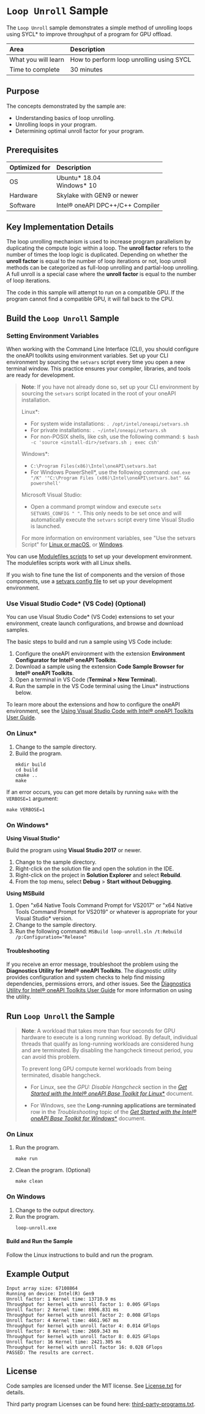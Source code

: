 ﻿# `Loop Unroll` Sample

The `Loop Unroll` sample demonstrates a simple method of unrolling loops using SYCL* to improve throughput of a program for GPU offload.

| Area                  | Description
|:---                   |:---
| What you will learn   | How to perform loop unrolling using SYCL
| Time to complete      | 30 minutes

## Purpose

The concepts demonstrated by the sample are:

- Understanding basics of loop unrolling.
- Unrolling loops in your program.
- Determining optimal unroll factor for your program.

## Prerequisites

| Optimized for       | Description
|:---                 |:---
| OS	                 | Ubuntu* 18.04 <br> Windows* 10
| Hardware	           | Skylake with GEN9 or newer
| Software	           | Intel® oneAPI DPC++/C++ Compiler

## Key Implementation Details

The loop unrolling mechanism is used to increase program parallelism by duplicating the compute logic within a loop. The **unroll factor** refers to the number of times the loop logic is duplicated. Depending on whether the **unroll factor** is equal to the number of loop iterations or not, loop unroll methods can be categorized as full-loop unrolling and partial-loop unrolling. A full unroll is a special case where the **unroll factor** is equal to the number of loop iterations.

The code in this sample will attempt to run on a compatible GPU. If the program cannot find a compatible GPU, it will fall back to the CPU.

## Build the `Loop Unroll` Sample

### Setting Environment Variables
When working with the Command Line Interface (CLI), you should configure the oneAPI toolkits using environment variables. Set up your CLI environment by sourcing the `setvars` script every time you open a new terminal window. This practice ensures your compiler, libraries, and tools are ready for development.

> **Note**: If you have not already done so, set up your CLI environment by sourcing the `setvars` script located in the root of your oneAPI installation.
>
> Linux*:
> - For system wide installations: `. /opt/intel/oneapi/setvars.sh`
> - For private installations: `. ~/intel/oneapi/setvars.sh`
> - For non-POSIX shells, like csh, use the following command: `$ bash -c 'source <install-dir>/setvars.sh ; exec csh'`
>
> Windows*:
> - `C:\Program Files(x86)\Intel\oneAPI\setvars.bat`
> - For Windows PowerShell*, use the following command: `cmd.exe "/K" '"C:\Program Files (x86)\Intel\oneAPI\setvars.bat" && powershell'`
>
> Microsoft Visual Studio:
> - Open a command prompt window and execute `setx SETVARS_CONFIG " "`. This only needs to be set once and will automatically execute the `setvars` script every time Visual Studio is launched.
>
>For more information on environment variables, see "Use the setvars Script" for [Linux or macOS](https://www.intel.com/content/www/us/en/develop/documentation/oneapi-programming-guide/top/oneapi-development-environment-setup/use-the-setvars-script-with-linux-or-macos.html), or [Windows](https://www.intel.com/content/www/us/en/develop/documentation/oneapi-programming-guide/top/oneapi-development-environment-setup/use-the-setvars-script-with-windows.html).

You can use [Modulefiles scripts](https://www.intel.com/content/www/us/en/develop/documentation/oneapi-programming-guide/top/oneapi-development-environment-setup/use-modulefiles-with-linux.html) to set up your development environment. The modulefiles scripts work with all Linux shells.

If you wish to fine tune the list of components and the version of those components, use
a [setvars config file](https://www.intel.com/content/www/us/en/develop/documentation/oneapi-programming-guide/top/oneapi-development-environment-setup/use-the-setvars-script-with-linux-or-macos/use-a-config-file-for-setvars-sh-on-linux-or-macos.html) to set up your development environment.

### Use Visual Studio Code* (VS Code) (Optional)

You can use Visual Studio Code* (VS Code) extensions to set your environment,
create launch configurations, and browse and download samples.

The basic steps to build and run a sample using VS Code include:
 1. Configure the oneAPI environment with the extension **Environment Configurator for Intel® oneAPI Toolkits**.
 2. Download a sample using the extension **Code Sample Browser for Intel® oneAPI Toolkits**.
 3. Open a terminal in VS Code (**Terminal > New Terminal**).
 4. Run the sample in the VS Code terminal using the Linux* instructions below.

To learn more about the extensions and how to configure the oneAPI environment, see the
[Using Visual Studio Code with Intel® oneAPI Toolkits User Guide](https://www.intel.com/content/www/us/en/develop/documentation/using-vs-code-with-intel-oneapi/top.html).

### On Linux*

1. Change to the sample directory.
1. Build the program.
   ```
   mkdir build
   cd build
   cmake ..
   make
   ```
If an error occurs, you can get more details by running `make` with
the `VERBOSE=1` argument:
```
make VERBOSE=1
```
### On Windows*

**Using Visual Studio***

Build the program using **Visual Studio 2017** or newer.
1. Change to the sample directory.
2. Right-click on the solution file and open the solution in the IDE.
3. Right-click on the project in **Solution Explorer** and select **Rebuild**.
3. From the top menu, select **Debug** > **Start without Debugging**.

**Using MSBuild**
1. Open "x64 Native Tools Command Prompt for VS2017" or "x64 Native Tools Command Prompt for VS2019" or whatever is appropriate for your Visual Studio* version.
2. Change to the sample directory.
3. Run the following command: `MSBuild loop-unroll.sln /t:Rebuild /p:Configuration="Release"`

#### Troubleshooting

If you receive an error message, troubleshoot the problem using the **Diagnostics Utility for Intel® oneAPI Toolkits**. The diagnostic utility provides configuration and system checks to help find missing dependencies, permissions errors, and other issues. See the [Diagnostics Utility for Intel® oneAPI Toolkits User Guide](https://www.intel.com/content/www/us/en/develop/documentation/diagnostic-utility-user-guide/top.html) for more information on using the utility.

## Run `Loop Unroll` the Sample

>**Note**: A workload that takes more than four seconds for GPU hardware to execute is a long running workload. By default, individual threads that qualify as long-running workloads are considered hung and are terminated. By disabling the hangcheck timeout period, you can avoid this problem.
>
> To prevent long GPU compute kernel workloads from being terminated, disable hangcheck.
>
> - For Linux, see the *GPU: Disable Hangcheck* section in the [*Get Started with the Intel® oneAPI Base Toolkit for Linux**](https://www.intel.com/content/www/us/en/develop/documentation/get-started-with-intel-oneapi-base-linux/top/before-you-begin.html) document.
>
> - For Windows, see the **Long-running applications are terminated** row in the *Troubleshooting* topic of the [*Get Started with the Intel® oneAPI Base Toolkit for Windows**](https://www.intel.com/content/www/us/en/develop/documentation/get-started-with-intel-oneapi-base-windows/top/troubleshooting.html) document.

### On Linux

1. Run the program.
   ```
   make run
   ```
2. Clean the program. (Optional)
   ```
   make clean
   ```
### On Windows

1. Change to the output directory.
2. Run the program.
   ```
   loop-unroll.exe
   ```

#### Build and Run the Sample

Follow the Linux instructions to build and run the program.

## Example Output

```
Input array size: 67108864
Running on device: Intel(R) Gen9
Unroll factor: 1 Kernel time: 13710.9 ms
Throughput for kernel with unroll factor 1: 0.005 GFlops
Unroll factor: 2 Kernel time: 8906.831 ms
Throughput for kernel with unroll factor 2: 0.008 GFlops
Unroll factor: 4 Kernel time: 4661.967 ms
Throughput for kernel with unroll factor 4: 0.014 GFlops
Unroll factor: 8 Kernel time: 2669.343 ms
Throughput for kernel with unroll factor 8: 0.025 GFlops
Unroll factor: 16 Kernel time: 2421.305 ms
Throughput for kernel with unroll factor 16: 0.028 GFlops
PASSED: The results are correct.
```

## License

Code samples are licensed under the MIT license. See
[License.txt](https://github.com/oneapi-src/oneAPI-samples/blob/master/License.txt) for details.

Third party program Licenses can be found here: [third-party-programs.txt](https://github.com/oneapi-src/oneAPI-samples/blob/master/third-party-programs.txt).
